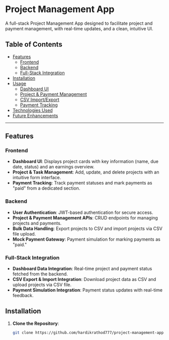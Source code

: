 # Project Management App

A full-stack Project Management App designed to facilitate project and payment management, with real-time updates, and a clean, intuitive UI.

## Table of Contents

- [Features](#features)
  - [Frontend](#frontend)
  - [Backend](#backend)
  - [Full-Stack Integration](#full-stack-integration)
- [Installation](#installation)
- [Usage](#usage)
  - [Dashboard UI](#dashboard-ui)
  - [Project & Payment Management](#project--payment-management)
  - [CSV Import/Export](#csv-importexport)
  - [Payment Tracking](#payment-tracking)
- [Technologies Used](#technologies-used)
- [Future Enhancements](#future-enhancements)

---

## Features

### Frontend
- **Dashboard UI**: Displays project cards with key information (name, due date, status) and an earnings overview.
- **Project & Task Management**: Add, update, and delete projects with an intuitive form interface.
- **Payment Tracking**: Track payment statuses and mark payments as "paid" from a dedicated section.

### Backend
- **User Authentication**: JWT-based authentication for secure access.
- **Project & Payment Management APIs**: CRUD endpoints for managing projects and payments.
- **Bulk Data Handling**: Export projects to CSV and import projects via CSV file upload.
- **Mock Payment Gateway**: Payment simulation for marking payments as "paid."

### Full-Stack Integration
- **Dashboard Data Integration**: Real-time project and payment status fetched from the backend.
- **CSV Export & Import Integration**: Download project data as CSV and upload projects via CSV file.
- **Payment Simulation Integration**: Payment status updates with real-time feedback.

## Installation

1. **Clone the Repository**:
   ```bash
   git clone https://github.com/hardikrathod777/project-management-app.git
